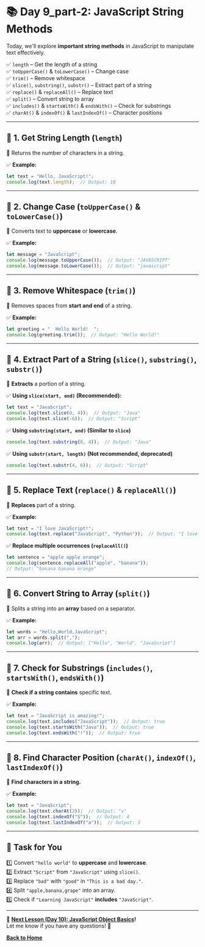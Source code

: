 # **📚 Day 9_part-2: JavaScript String Methods**  

Today, we'll explore **important string methods** in JavaScript to manipulate text effectively.  

✅ `length` – Get the length of a string  
✅ `toUpperCase()` & `toLowerCase()` – Change case  
✅ `trim()` – Remove whitespace  
✅ `slice()`, `substring()`, `substr()` – Extract part of a string  
✅ `replace()` & `replaceAll()` – Replace text  
✅ `split()` – Convert string to array  
✅ `includes()` & `startsWith()` & `endsWith()` – Check for substrings  
✅ `charAt()` & `indexOf()` & `lastIndexOf()` – Character positions  

---

## **🔹 1. Get String Length (`length`)**  
📌 Returns the number of characters in a string.  

✅ **Example:**  
```js
let text = "Hello, JavaScript!";
console.log(text.length);  // Output: 18
```

---

## **🔹 2. Change Case (`toUpperCase()` & `toLowerCase()`)**  
📌 Converts text to **uppercase** or **lowercase**.  

✅ **Example:**  
```js
let message = "JavaScript";
console.log(message.toUpperCase());  // Output: "JAVASCRIPT"
console.log(message.toLowerCase());  // Output: "javascript"
```

---

## **🔹 3. Remove Whitespace (`trim()`)**  
📌 Removes spaces from **start and end** of a string.  

✅ **Example:**  
```js
let greeting = "  Hello World!  ";
console.log(greeting.trim());  // Output: "Hello World!"
```

---

## **🔹 4. Extract Part of a String (`slice()`, `substring()`, `substr()`)**  
📌 **Extracts** a portion of a string.  

✅ **Using `slice(start, end)` (Recommended):**  
```js
let text = "JavaScript";
console.log(text.slice(0, 4));  // Output: "Java"
console.log(text.slice(-6));  // Output: "Script"
```

✅ **Using `substring(start, end)` (Similar to `slice`)**  
```js
console.log(text.substring(0, 4));  // Output: "Java"
```

✅ **Using `substr(start, length)` (Not recommended, deprecated)**  
```js
console.log(text.substr(4, 6));  // Output: "Script"
```

---

## **🔹 5. Replace Text (`replace()` & `replaceAll()`)**  
📌 **Replaces** part of a string.  

✅ **Example:**  
```js
let text = "I love JavaScript!";
console.log(text.replace("JavaScript", "Python"));  // Output: "I love Python!"
```

✅ **Replace multiple occurrences (`replaceAll()`)**  
```js
let sentence = "apple apple orange";
console.log(sentence.replaceAll("apple", "banana"));  
// Output: "banana banana orange"
```

---

## **🔹 6. Convert String to Array (`split()`)**  
📌 Splits a string into an **array** based on a separator.  

✅ **Example:**  
```js
let words = "Hello,World,JavaScript";
let arr = words.split(",");
console.log(arr);  // Output: ["Hello", "World", "JavaScript"]
```

---

## **🔹 7. Check for Substrings (`includes()`, `startsWith()`, `endsWith()`)**  
📌 **Check if a string contains** specific text.  

✅ **Example:**  
```js
let text = "JavaScript is amazing!";
console.log(text.includes("JavaScript"));  // Output: true
console.log(text.startsWith("Java"));  // Output: true
console.log(text.endsWith("!"));  // Output: true
```

---

## **🔹 8. Find Character Position (`charAt()`, `indexOf()`, `lastIndexOf()`)**  
📌 **Find characters in a string.**  

✅ **Example:**  
```js
let text = "JavaScript";
console.log(text.charAt(2));  // Output: "v"
console.log(text.indexOf("S"));  // Output: 4
console.log(text.lastIndexOf("a"));  // Output: 3
```

---

## **📝 Task for You**  
1️⃣ Convert `"hello world"` to **uppercase** and **lowercase**.  
2️⃣ Extract `"Script"` from `"JavaScript"` using `slice()`.  
3️⃣ Replace `"bad"` with `"good"` in `"This is a bad day."`.  
4️⃣ Split `"apple,banana,grape"` into an array.  
5️⃣ Check if `"Learning JavaScript"` **includes** `"JavaScript"`.  

---

🎯 **[Next Lesson (Day 10): JavaScript Object Basics](../day_10/README.md)!**  
Let me know if you have any questions! 🚀

[**Back to Home**](../../../README.md)
